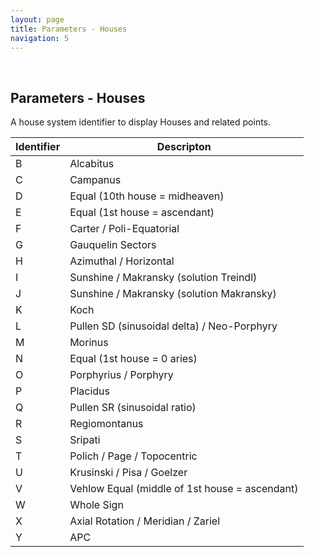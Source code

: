 ```yaml
---
layout: page
title: Parameters - Houses
navigation: 5
---
```


<style>
	.inner a {
		color: royalblue;
		font-weight: bold;
	}
	.inner code {
		font-size: 100%;
	}
	.sidebar {
		width: 30%
	}
	.navigation li {
		padding: 5px;
	}
</style>

<script>
	window.onload = function(){
		if (location.hash) {
			let target = location.hash;
			document.querySelector(".content").scroll({top:document.querySelector(target).offsetTop,behavior:"smooth"})
		}
	}
</script>

<br>

## Parameters - Houses

A house system identifier to display Houses and related points.

| Identifier | Descripton |
|---|---|
| B | Alcabitus |
| C | Campanus |
| D | Equal (10th house = midheaven) |
| E | Equal (1st house = ascendant) |
| F | Carter / Poli-Equatorial |
| G | Gauquelin Sectors |
| H | Azimuthal / Horizontal |
| I | Sunshine / Makransky (solution Treindl) |
| J | Sunshine / Makransky (solution Makransky) |
| K | Koch |
| L | Pullen SD (sinusoidal delta) / Neo-Porphyry |
| M | Morinus |
| N | Equal (1st house = 0 aries) |
| O | Porphyrius / Porphyry |
| P | Placidus |
| Q | Pullen SR (sinusoidal ratio) |
| R | Regiomontanus |
| S | Sripati |
| T | Polich / Page / Topocentric |
| U | Krusinski / Pisa / Goelzer |
| V | Vehlow Equal (middle of 1st house = ascendant) |
| W | Whole Sign |
| X | Axial Rotation / Meridian / Zariel |
| Y | APC |

<br><br><br>
